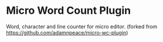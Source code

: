 # Micro Word Count Plugin

Word, character and line counter for micro editor.
(forked from https://github.com/adamnpeace/micro-wc-plugin)